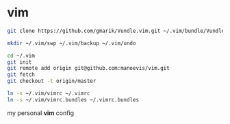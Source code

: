 # vim
```bash
git clone https://github.com/gmarik/Vundle.vim.git ~/.vim/bundle/Vundle.vim
```
```bash
mkdir ~/.vim/swp ~/.vim/backup ~/.vim/undo
```
```bash
cd ~/.vim
git init
git remote add origin git@github.com:manoevis/vim.git
git fetch
git checkout -t origin/master
```
```bash
ln -s ~/.vim/vimrc ~/.vimrc
ln -s ~/.vim/vimrc.bundles ~/.vimrc.bundles
```
my personal **vim** config
